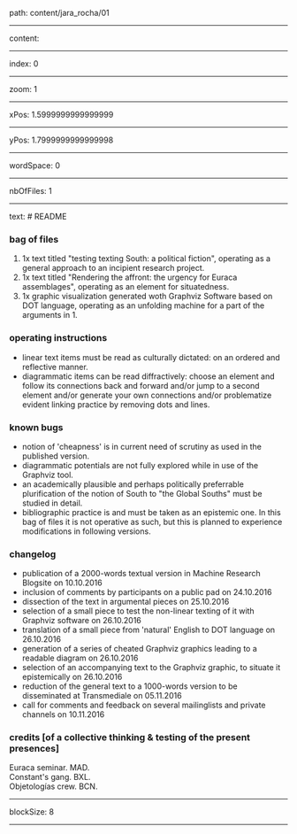path: content/jara_rocha/01

----

content: 

----

index: 0

----

zoom: 1

----

xPos: 1.5999999999999999

----

yPos: 1.7999999999999998

----

wordSpace: 0

----

nbOfFiles: 1

----

text: # README

### bag of files
1. 1x text titled "testing texting South: a political fiction", operating as a general approach to an incipient research project.
2. 1x text titled "Rendering the affront: the urgency for Euraca assemblages", operating as an element for situatedness.
3. 1x graphic visualization generated woth Graphviz Software based on DOT language, operating as an unfolding machine for a part of the arguments in 1.

### operating instructions
- linear text items must be read as culturally dictated: on an ordered and reflective manner.
- diagrammatic items can be read diffractively: choose an element and follow its connections back and forward and/or jump to a second element and/or generate your own connections and/or problematize evident linking practice by removing dots and lines.

### known bugs
- notion of 'cheapness' is in current need of scrutiny as used in the published version.
- diagrammatic potentials are not fully explored while in use of the Graphviz tool.
- an academically plausible and perhaps politically preferrable plurification of the notion of South to "the Global Souths" must be studied in detail.
- bibliographic practice is and must be taken as an epistemic one. In this bag of files it is not operative as such, but this is planned to experience modifications in following versions.

### changelog
- publication of a 2000-words textual version in Machine Research Blogsite on 10.10.2016
- inclusion of comments by participants on a public pad on 24.10.2016
- dissection of the text in argumental pieces on 25.10.2016
- selection of a small piece to test the non-linear texting of it with Graphviz software on 26.10.2016
- translation of a small piece from 'natural' English to DOT language on 26.10.2016
- generation of a series of cheated Graphviz graphics leading to a readable diagram on 26.10.2016
- selection of an accompanying text to the Graphviz graphic, to situate it epistemically on 26.10.2016
- reduction of the general text to a 1000-words version to be disseminated at Transmediale on 05.11.2016
- call for comments and feedback on several mailinglists and private channels on 10.11.2016

### credits [of a collective thinking & testing of the present presences]

Euraca seminar. MAD.   
Constant's gang. BXL.   
Objetologías crew. BCN.   



----

blockSize: 8

----

